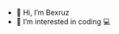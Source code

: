 - 👋 Hi, I’m Bexruz
- 👀 I’m interested in coding 💻

<!---
ben2133/ben2133 is a ✨ special ✨ repository because its `README.md` (this file) appears on your GitHub profile.
You can click the Preview link to take a look at your changes.
--->

